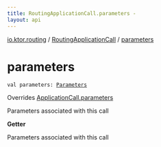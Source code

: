 ```yaml
---
title: RoutingApplicationCall.parameters - 
layout: api
---
```


<div class='api-docs-breadcrumbs'><a href="../index.html">io.ktor.routing</a> / <a href="index.html">RoutingApplicationCall</a> / <a href="./parameters.html">parameters</a></div>

# parameters

<div class="signature"><code><span class="keyword">val </span><span class="identifier">parameters</span><span class="symbol">: </span><a href="../../io.ktor.http/-parameters/index.html"><span class="identifier">Parameters</span></a></code></div>

Overrides <a href="../../io.ktor.application/-application-call/parameters.html">ApplicationCall.parameters</a>

Parameters associated with this call

**Getter**

Parameters associated with this call

